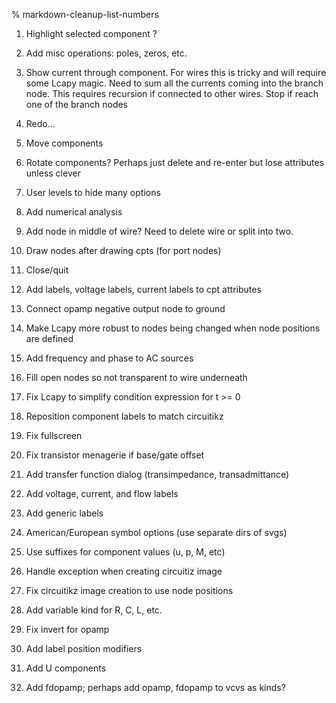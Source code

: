 % markdown-cleanup-list-numbers

1. Highlight selected component ?

2. Add misc operations: poles, zeros, etc.

3. Show current through component.  For wires this is tricky and will
require some Lcapy magic.  Need to sum all the currents coming into
the branch node.  This requires recursion if connected to other wires.
Stop if reach one of the branch nodes

4. Redo...

5. Move components

6. Rotate components?  Perhaps just delete and re-enter but lose
attributes unless clever

7. User levels to hide many options

8. Add numerical analysis

9. Add node in middle of wire?   Need to delete wire or split into two.

10. Draw nodes after drawing cpts (for port nodes)

11. Close/quit

12. Add labels, voltage labels, current labels to cpt attributes

13. Connect opamp negative output node to ground

14. Make Lcapy more robust to nodes being changed when node positions
    are defined

15. Add frequency and phase to AC sources

16. Fill open nodes so not transparent to wire underneath

17. Fix Lcapy to simplify condition expression for t >= 0

18. Reposition component labels to match circuitikz

19. Fix fullscreen

20. Fix transistor menagerie if base/gate offset

21. Add transfer function dialog (transimpedance, transadmittance)

22. Add voltage, current, and flow labels

23. Add generic labels

24. American/European symbol options (use separate dirs of svgs)

25. Use suffixes for component values (u, p, M, etc)

26. Handle exception when creating circuitiz image

27. Fix circuitikz image creation to use node positions

28. Add variable kind for R, C, L, etc.

29. Fix invert for opamp

30. Add label position modifiers

31. Add U components

32. Add fdopamp; perhaps add opamp, fdopamp to vcvs as kinds?
